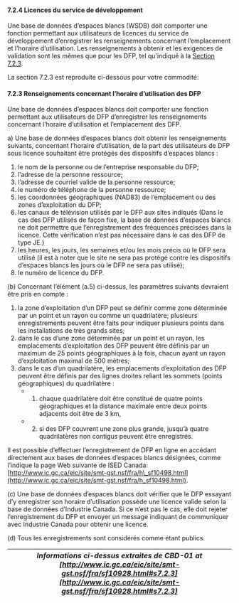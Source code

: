 #### 7.2.4 Licences du service de développement

Une base de données d’espaces blancs (WSDB) doit comporter une fonction permettant aux utilisateurs de licences du service de développement d’enregistrer les renseignements concernant l’emplacement et l’horaire d’utilisation. Les renseignements à obtenir et les exigences de validation sont les mêmes que pour les DFP, tel qu’indiqué à la [Section 7.2.3](http://www.ic.gc.ca/eic/site/smt-gst.nsf/fra/sf10928.html#s7.2.3).

La section 7.2.3 est reproduite ci-dessous pour votre commodité:

#### 7.2.3 Renseignements concernant l’horaire d’utilisation des DFP

Une base de données d’espaces blancs doit comporter une fonction permettant aux utilisateurs de DFP d’enregistrer les renseignements concernant l’horaire d’utilisation et l’emplacement des DFP.

a) Une base de données d’espaces blancs doit obtenir les renseignements suivants, concernant l’horaire d’utilisation, de la part des utilisateurs de DFP sous licence souhaitant être protégés des dispositifs d’espaces blancs :

1. le nom de la personne ou de l’entreprise responsable du DFP;
2. l’adresse de la personne ressource;
3. l’adresse de courriel valide de la personne ressource;
4. le numéro de téléphone de la personne ressource;
5. les coordonnées géographiques (NAD83) de l’emplacement ou des zones d’exploitation du DFP;
6. les canaux de télévision utilisés par le DFP aux sites indiqués (Dans le cas des DFP utilisés de façon fixe, la base de données d’espaces blancs ne doit permettre que l’enregistrement des fréquences précisées dans la licence. Cette vérification n’est pas nécessaire dans le cas des DFP de type JE.)
7. les heures, les jours, les semaines et/ou les mois précis où le DFP sera utilisé (il est à noter que le site ne sera pas protégé contre les dispositifs d’espaces blancs les jours où le DFP ne sera pas utilisé);
8. le numéro de licence du DFP.

\(b\) Concernant l’élément (a.5) ci-dessus, les paramètres suivants devraient être pris en compte :

1. la zone d’exploitation d’un DFP peut se définir comme zone déterminée par un point et un rayon ou comme un quadrilatère; plusieurs enregistrements peuvent être faits pour indiquer plusieurs points dans les installations de très grands sites;
2. dans le cas d’une zone déterminée par un point et un rayon, les emplacements d’exploitation des DFP peuvent être définis par un maximum de 25 points géographiques à la fois, chacun ayant un rayon d’exploitation maximal de 500 mètres;
3. dans le cas d’un quadrilatère, les emplacements d’exploitation des DFP peuvent être définis par des lignes droites reliant les sommets (points géographiques) du quadrilatère :
   * 1. chaque quadrilatère doit être constitué de quatre points géographiques et la distance maximale entre deux points adjacents doit être de 3 km,
   * 2. si des DFP couvrent une zone plus grande, jusqu’à quatre quadrilatères non contigus peuvent être enregistrés.

Il est possible d’effectuer l’enregistrement de DFP en ligne en accédant directement aux bases de données d’espaces blancs désignées, comme l’indique la page Web suivante de ISED Canada: [http://www.ic.gc.ca/eic/site/smt-gst.nsf/fra/h\_sf10498.html](http://www.ic.gc.ca/eic/site/smt-gst.nsf/fra/h_sf10498.html).


\(c\) Une base de données d’espaces blancs doit vérifier que le DFP essayant d’y enregistrer son horaire d’utilisation possède une licence valide selon la base de données d’Industrie Canada. Si ce n’est pas le cas, elle doit rejeter l’enregistrement du DFP et envoyer un message indiquant de communiquer avec Industrie Canada pour obtenir une licence.

\(d\) Tous les enregistrements sont considérés comme étant publics.

| _Informations ci-dessus extraites de CBD-01 at [http://www.ic.gc.ca/eic/site/smt-gst.nsf/fra/sf10928.html#s7.2.3](http://www.ic.gc.ca/eic/site/smt-gst.nsf/fra/sf10928.html#s7.2.3)_  |
|---|

